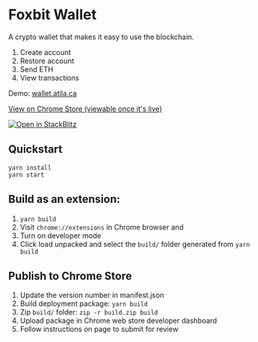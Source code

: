 # Foxbit Wallet

A crypto wallet that makes it easy to use the blockchain.

1. Create account
2. Restore account
3. Send ETH
4. View transactions

Demo: [wallet.atila.ca](https://wallet.atila.ca)

[View on Chrome Store (viewable once it's live)](https://chrome.google.com/webstore/detail/jpahabobabnbigaglekpjekelpoheebm)

[![Open in StackBlitz](https://developer.stackblitz.com/img/open_in_stackblitz.svg)](https://stackblitz.com/fork/github/atilatech/foxbit-wallet)


## Quickstart

```
yarn install
yarn start
```

## Build as an extension:

1. `yarn build`
1. Visit `chrome://extensions` in Chrome browser and 
1. Turn on developer mode
1. Click load unpacked and select the `build/` folder generated from `yarn build`

## Publish to Chrome Store
1. Update the version number in manifest.json
1. Build deployment package: `yarn build`
1. Zip `build/` folder: `zip -r build.zip build`
1. Upload package in Chrome web store developer dashboard
1. Follow instructions on page to submit for review
